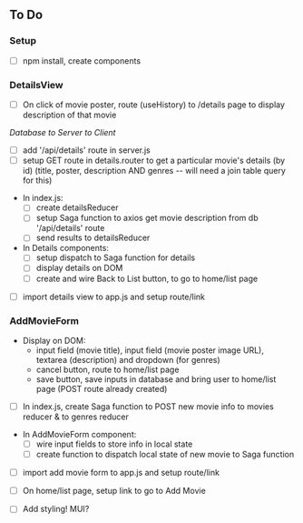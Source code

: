 ## To Do


### Setup

- [ ] npm install, create components

### DetailsView

- [ ] On click of movie poster, route (useHistory) to /details page to display description of that movie

*Database to Server to Client*
- [ ] add '/api/details' route in server.js
- [ ] setup GET route in details.router to get a particular movie's details (by id) (title, poster, description AND genres -- will need a join table query for this)
- In index.js:
    - [ ] create detailsReducer
    - [ ] setup Saga function to axios get movie description from db '/api/details' route 
    - [ ] send results to detailsReducer
- In Details components:
    - [ ] setup dispatch to Saga function for details
    - [ ] display details on DOM
    - [ ] create and wire Back to List button, to go to home/list page
- [ ] import details view to app.js and setup route/link

### AddMovieForm

- Display on DOM:
    - input field (movie title), input field (movie poster image URL), textarea (description) and dropdown (for genres)
    - cancel button, route to home/list page
    - save button, save inputs in database and bring user to home/list page (POST route already created)
- [ ] In index.js, create Saga function to POST new movie info to movies reducer & to genres reducer
- In AddMovieForm component:
    - [ ] wire input fields to store info in local state
    - [ ] create function to dispatch local state of new movie to Saga function
- [ ] import add movie form to app.js and setup route/link 
- [ ] On home/list page, setup link to go to Add Movie

- [ ] Add styling! MUI?